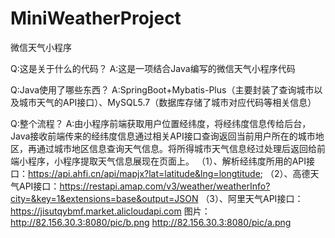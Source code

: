 # MiniWeatherProject
微信天气小程序


Q:这是关于什么的代码？
A:这是一项结合Java编写的微信天气小程序代码

Q:Java使用了哪些东西？
A:SpringBoot+Mybatis-Plus（主要封装了查询城市以及城市天气的API接口）、MySQL5.7（数据库存储了城市对应代码等相关信息）

Q:整个流程？
A:由小程序前端获取用户位置经纬度，将经纬度信息传给后台，Java接收前端传来的经纬度信息通过相关API接口查询返回当前用户所在的城市地区，再通过城市地区信息查询天气信息。将所得城市天气信息经过处理后返回给前端小程序，小程序提取天气信息展现在页面上。
（1）、解析经纬度所用的API接口：https://api.ahfi.cn/api/mapjx?lat=latitude&lng=longtitude;
（2）、高德天气API接口：https://restapi.amap.com/v3/weather/weatherInfo?city=&key=1&extensions=base&output=JSON
（3）、阿里天气API接口：https://jisutqybmf.market.alicloudapi.com
图片：http://82.156.30.3:8080/pic/b.png   http://82.156.30.3:8080/pic/a.png
